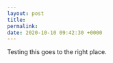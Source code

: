 ```yaml
---
layout: post
title: 
permalink: 
date: 2020-10-10 09:42:30 +0000
---
```

Testing this goes to the right place.
